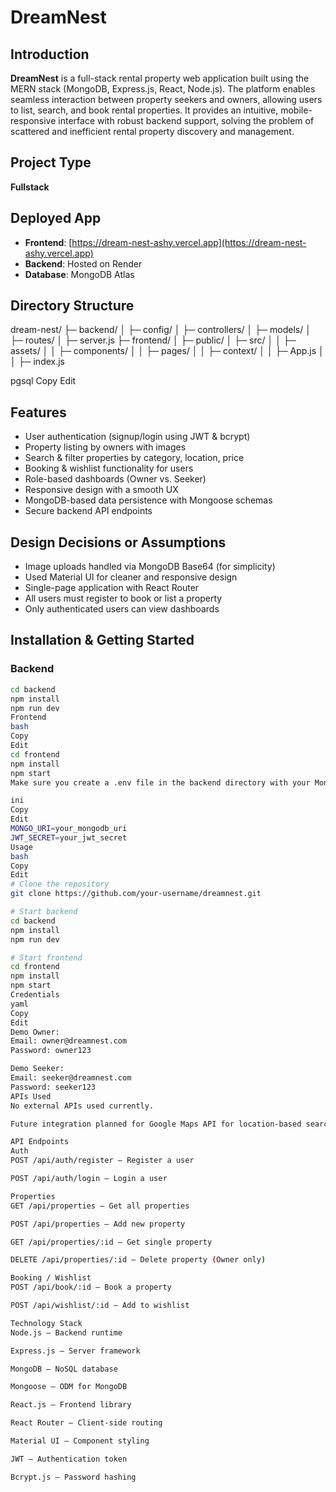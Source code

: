 # DreamNest

## Introduction
**DreamNest** is a full-stack rental property web application built using the MERN stack (MongoDB, Express.js, React, Node.js). The platform enables seamless interaction between property seekers and owners, allowing users to list, search, and book rental properties. It provides an intuitive, mobile-responsive interface with robust backend support, solving the problem of scattered and inefficient rental property discovery and management.

## Project Type
**Fullstack**

## Deployed App
- **Frontend**: [https://dream-nest-ashy.vercel.app](https://dream-nest-ashy.vercel.app)
- **Backend**: Hosted on Render
- **Database**: MongoDB Atlas

## Directory Structure
dream-nest/
├─ backend/
│ ├─ config/
│ ├─ controllers/
│ ├─ models/
│ ├─ routes/
│ ├─ server.js
├─ frontend/
│ ├─ public/
│ ├─ src/
│ │ ├─ assets/
│ │ ├─ components/
│ │ ├─ pages/
│ │ ├─ context/
│ │ ├─ App.js
│ │ ├─ index.js

pgsql
Copy
Edit

## Features

- User authentication (signup/login using JWT & bcrypt)
- Property listing by owners with images
- Search & filter properties by category, location, price
- Booking & wishlist functionality for users
- Role-based dashboards (Owner vs. Seeker)
- Responsive design with a smooth UX
- MongoDB-based data persistence with Mongoose schemas
- Secure backend API endpoints

## Design Decisions or Assumptions

- Image uploads handled via MongoDB Base64 (for simplicity)
- Used Material UI for cleaner and responsive design
- Single-page application with React Router
- All users must register to book or list a property
- Only authenticated users can view dashboards

## Installation & Getting Started

### Backend
```bash
cd backend
npm install
npm run dev
Frontend
bash
Copy
Edit
cd frontend
npm install
npm start
Make sure you create a .env file in the backend directory with your MongoDB URI and JWT secret:

ini
Copy
Edit
MONGO_URI=your_mongodb_uri
JWT_SECRET=your_jwt_secret
Usage
bash
Copy
Edit
# Clone the repository
git clone https://github.com/your-username/dreamnest.git

# Start backend
cd backend
npm install
npm run dev

# Start frontend
cd frontend
npm install
npm start
Credentials
yaml
Copy
Edit
Demo Owner:
Email: owner@dreamnest.com
Password: owner123

Demo Seeker:
Email: seeker@dreamnest.com
Password: seeker123
APIs Used
No external APIs used currently.

Future integration planned for Google Maps API for location-based searches.

API Endpoints
Auth
POST /api/auth/register – Register a user

POST /api/auth/login – Login a user

Properties
GET /api/properties – Get all properties

POST /api/properties – Add new property

GET /api/properties/:id – Get single property

DELETE /api/properties/:id – Delete property (Owner only)

Booking / Wishlist
POST /api/book/:id – Book a property

POST /api/wishlist/:id – Add to wishlist

Technology Stack
Node.js – Backend runtime

Express.js – Server framework

MongoDB – NoSQL database

Mongoose – ODM for MongoDB

React.js – Frontend library

React Router – Client-side routing

Material UI – Component styling

JWT – Authentication token

Bcrypt.js – Password hashing
